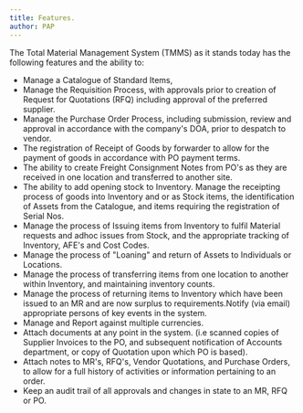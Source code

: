 ```yaml
---
title: Features.
author: PAP
---
```


The Total Material Management System (TMMS) as it stands today has the following features and the ability to:

- Manage a Catalogue of Standard Items,
- Manage the Requisition Process, with approvals prior to creation of Request for Quotations (RFQ) including approval of the preferred supplier.
- Manage the Purchase Order Process, including submission, review and approval in accordance with the company's DOA, prior to despatch to vendor.
- The registration of Receipt of Goods by forwarder to allow for the payment of goods in accordance with PO payment terms.
- The ability to create Freight Consignment Notes from PO's as they are received in one location and transferred to another site.
- The ability to add opening stock to Inventory. Manage the receipting process of goods into Inventory and or as Stock items, the identification of Assets from the Catalogue, and items requiring the registration of Serial Nos.
- Manage the process of Issuing items from Inventory to fulfil Material requests and adhoc issues from Stock, and the appropriate tracking of Inventory, AFE's and Cost Codes.
- Manage the process of "Loaning" and return of Assets to Individuals or Locations.
- Manage the process of transferring items from one location to another within Inventory, and maintaining inventory counts.
- Manage the process of returning items to Inventory which have been issued to an MR and are now surplus to requirements.Notify (via email) appropriate persons of key events in the system.
- Manage and Report against multiple currencies.
- Attach documents at any point in the system. (i.e scanned copies of Supplier Invoices to the PO, and subsequent notification of Accounts department, or copy of Quotation upon which PO is based).
- Attach notes to MR's, RFQ's, Vendor Quotations, and Purchase Orders, to allow for a full history of activities or information pertaining to an order.
- Keep an audit trail of all approvals and changes in state to an MR, RFQ or PO.
